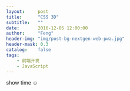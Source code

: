 ```yaml
---
layout:     post
title:      "CSS 3D"
subtitle:   ""
date:       2016-12-05 12:00:00
author:     "Feng"
header-img: "img/post-bg-nextgen-web-pwa.jpg"
header-mask: 0.3
catalog:    false
tags:
    - 前端开发
    - JavaScript
---
```


show time ☺
<script async src="//jsfiddle.net/fzuxiefeng/1yhe6rpg/embed/js,html,css,result/dark/"></script>